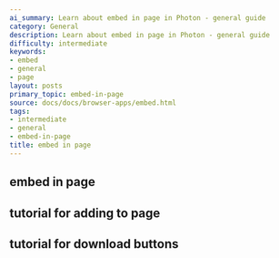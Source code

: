 ```yaml
---
ai_summary: Learn about embed in page in Photon - general guide
category: General
description: Learn about embed in page in Photon - general guide
difficulty: intermediate
keywords:
- embed
- general
- page
layout: posts
primary_topic: embed-in-page
source: docs/docs/browser-apps/embed.html
tags:
- intermediate
- general
- embed-in-page
title: embed in page
---
```

## embed in page

## tutorial for adding to page

## tutorial for download buttons
